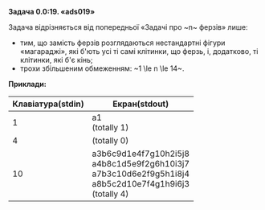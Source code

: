 **Задача 0.0:19. «ads019»**

Задача відрізняється від попередньої «Задачі про ~n~ ферзів» лише:

- тим, що замість ферзів розглядаються нестандартні фігури «магараджі», які б'ють усі ті самі клітинки, що ферзь, і, додатково, ті клітинки, які б'є кінь;
- трохи збільшеним обмеженням: ~1 \le n \le 14~.

**Приклади:**

| Клавіатура(stdin) | Екран(stdout) |
| ------------------| -----------------------|
| 1                 | a1 <br> (totally 1)    |
| 4                 | (totally 0)            |
| 10                | a3b6c9d1e4f7g10h2i5j8 <br> a4b8c1d5e9f2g6h10i3j7 <br> a7b3c10d6e2f9g5h1i8j4 <br> a8b5c2d10e7f4g1h9i6j3 <br> (totally 4)  |
